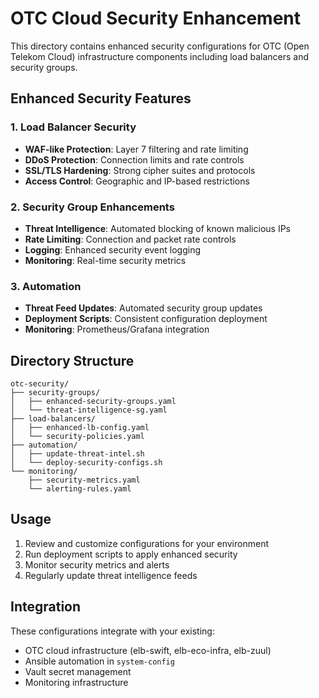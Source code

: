 # OTC Cloud Security Enhancement

This directory contains enhanced security configurations for OTC (Open Telekom Cloud) infrastructure components including load balancers and security groups.

## Enhanced Security Features

### 1. Load Balancer Security
- **WAF-like Protection**: Layer 7 filtering and rate limiting
- **DDoS Protection**: Connection limits and rate controls
- **SSL/TLS Hardening**: Strong cipher suites and protocols
- **Access Control**: Geographic and IP-based restrictions

### 2. Security Group Enhancements
- **Threat Intelligence**: Automated blocking of known malicious IPs
- **Rate Limiting**: Connection and packet rate controls
- **Logging**: Enhanced security event logging
- **Monitoring**: Real-time security metrics

### 3. Automation
- **Threat Feed Updates**: Automated security group updates
- **Deployment Scripts**: Consistent configuration deployment
- **Monitoring**: Prometheus/Grafana integration

## Directory Structure

```
otc-security/
├── security-groups/
│   ├── enhanced-security-groups.yaml
│   └── threat-intelligence-sg.yaml
├── load-balancers/
│   ├── enhanced-lb-config.yaml
│   └── security-policies.yaml
├── automation/
│   ├── update-threat-intel.sh
│   └── deploy-security-configs.sh
└── monitoring/
    ├── security-metrics.yaml
    └── alerting-rules.yaml
```

## Usage

1. Review and customize configurations for your environment
2. Run deployment scripts to apply enhanced security
3. Monitor security metrics and alerts
4. Regularly update threat intelligence feeds

## Integration

These configurations integrate with your existing:
- OTC cloud infrastructure (elb-swift, elb-eco-infra, elb-zuul)
- Ansible automation in `system-config`
- Vault secret management
- Monitoring infrastructure
